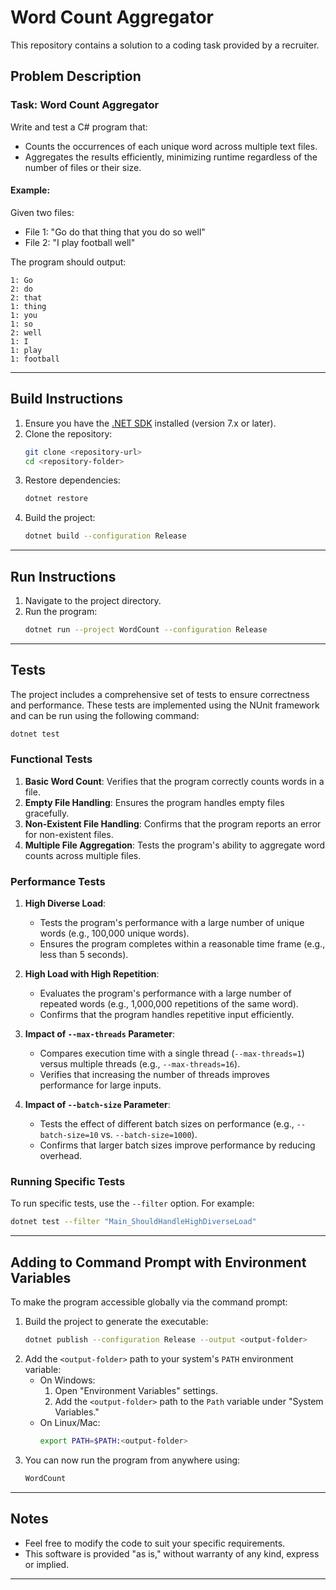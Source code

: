 # Word Count Aggregator

This repository contains a solution to a coding task provided by a recruiter.

## Problem Description

### Task: Word Count Aggregator
Write and test a C# program that:
- Counts the occurrences of each unique word across multiple text files.
- Aggregates the results efficiently, minimizing runtime regardless of the number of files or their size.

#### Example:
Given two files:
- File 1: "Go do that thing that you do so well"
- File 2: "I play football well"

The program should output:
```
1: Go
2: do
2: that
1: thing
1: you
1: so
2: well
1: I
1: play
1: football
```

---

## Build Instructions

1. Ensure you have the [.NET SDK](https://dotnet.microsoft.com/download) installed (version 7.x or later).
2. Clone the repository:
   ```bash
   git clone <repository-url>
   cd <repository-folder>
   ```
3. Restore dependencies:
   ```bash
   dotnet restore
   ```
4. Build the project:
   ```bash
   dotnet build --configuration Release
   ```

---

## Run Instructions

1. Navigate to the project directory.
2. Run the program:
   ```bash
   dotnet run --project WordCount --configuration Release
   ```

---

## Tests

The project includes a comprehensive set of tests to ensure correctness and performance. These tests are implemented using the NUnit framework and can be run using the following command:
```bash
dotnet test
```

### Functional Tests
1. **Basic Word Count**: Verifies that the program correctly counts words in a file.
2. **Empty File Handling**: Ensures the program handles empty files gracefully.
3. **Non-Existent File Handling**: Confirms that the program reports an error for non-existent files.
4. **Multiple File Aggregation**: Tests the program's ability to aggregate word counts across multiple files.

### Performance Tests
1. **High Diverse Load**:
   - Tests the program's performance with a large number of unique words (e.g., 100,000 unique words).
   - Ensures the program completes within a reasonable time frame (e.g., less than 5 seconds).

2. **High Load with High Repetition**:
   - Evaluates the program's performance with a large number of repeated words (e.g., 1,000,000 repetitions of the same word).
   - Confirms that the program handles repetitive input efficiently.

3. **Impact of `--max-threads` Parameter**:
   - Compares execution time with a single thread (`--max-threads=1`) versus multiple threads (e.g., `--max-threads=16`).
   - Verifies that increasing the number of threads improves performance for large inputs.

4. **Impact of `--batch-size` Parameter**:
   - Tests the effect of different batch sizes on performance (e.g., `--batch-size=10` vs. `--batch-size=1000`).
   - Confirms that larger batch sizes improve performance by reducing overhead.

### Running Specific Tests
To run specific tests, use the `--filter` option. For example:
```bash
dotnet test --filter "Main_ShouldHandleHighDiverseLoad"
```

---

## Adding to Command Prompt with Environment Variables

To make the program accessible globally via the command prompt:
1. Build the project to generate the executable:
   ```bash
   dotnet publish --configuration Release --output <output-folder>
   ```
2. Add the `<output-folder>` path to your system's `PATH` environment variable:
   - On Windows:
     1. Open "Environment Variables" settings.
     2. Add the `<output-folder>` path to the `Path` variable under "System Variables."
   - On Linux/Mac:
     ```bash
     export PATH=$PATH:<output-folder>
     ```
3. You can now run the program from anywhere using:
   ```bash
   WordCount
   ```

---

## Notes
- Feel free to modify the code to suit your specific requirements.
- This software is provided "as is," without warranty of any kind, express or implied.

---